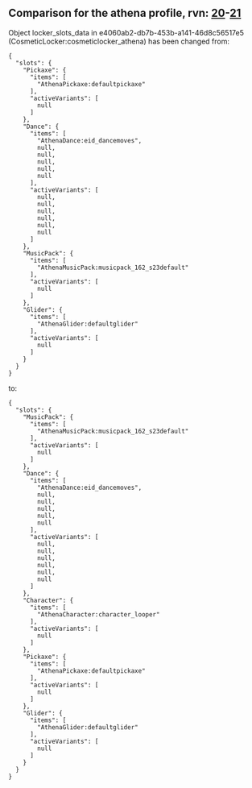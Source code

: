 ## Comparison for the athena profile, rvn: [20](https://github.com/PRO100KatYT/FortniteProfileRevisions/tree/main/profiles/athena/20%20athena.json)-[21](https://github.com/PRO100KatYT/FortniteProfileRevisions/tree/main/profiles/athena/21%20athena.json)

Object locker_slots_data in e4060ab2-db7b-453b-a141-46d8c56517e5 (CosmeticLocker:cosmeticlocker_athena) has been changed from:

```
{
  "slots": {
    "Pickaxe": {
      "items": [
        "AthenaPickaxe:defaultpickaxe"
      ],
      "activeVariants": [
        null
      ]
    },
    "Dance": {
      "items": [
        "AthenaDance:eid_dancemoves",
        null,
        null,
        null,
        null,
        null
      ],
      "activeVariants": [
        null,
        null,
        null,
        null,
        null,
        null
      ]
    },
    "MusicPack": {
      "items": [
        "AthenaMusicPack:musicpack_162_s23default"
      ],
      "activeVariants": [
        null
      ]
    },
    "Glider": {
      "items": [
        "AthenaGlider:defaultglider"
      ],
      "activeVariants": [
        null
      ]
    }
  }
}
```

to:

```
{
  "slots": {
    "MusicPack": {
      "items": [
        "AthenaMusicPack:musicpack_162_s23default"
      ],
      "activeVariants": [
        null
      ]
    },
    "Dance": {
      "items": [
        "AthenaDance:eid_dancemoves",
        null,
        null,
        null,
        null,
        null
      ],
      "activeVariants": [
        null,
        null,
        null,
        null,
        null,
        null
      ]
    },
    "Character": {
      "items": [
        "AthenaCharacter:character_looper"
      ],
      "activeVariants": [
        null
      ]
    },
    "Pickaxe": {
      "items": [
        "AthenaPickaxe:defaultpickaxe"
      ],
      "activeVariants": [
        null
      ]
    },
    "Glider": {
      "items": [
        "AthenaGlider:defaultglider"
      ],
      "activeVariants": [
        null
      ]
    }
  }
}
```

<br><br>
